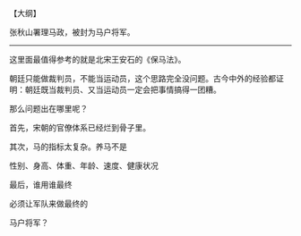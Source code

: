 【大纲】

张秋山署理马政，被封为马户将军。


---

这里面最值得参考的就是北宋王安石的《保马法》。

朝廷只能做裁判员，不能当运动员，这个思路完全没问题。古今中外的经验都证明：朝廷既当裁判员、又当运动员一定会把事情搞得一团糟。

那么问题出在哪里呢？

首先，宋朝的官僚体系已经烂到骨子里。

其次，马的指标太复杂。养马不是

性别、身高、体重、年龄、速度、健康状况

最后，谁用谁最终

必须让军队来做最终的

马户将军？